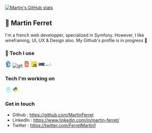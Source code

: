 [![Martin's GitHub stats](https://github-readme-stats.vercel.app/api?username=martinferret)](https://github.com/martinferret/github-readme-stats)

## 🤙 Martin Ferret

I'm a french web developper, specialized in Symfony. However, I like wireframing, UI, UX & Design also. My Github's profile is in progress :construction_worker:

###  🧰 Tech I use

<img src="https://raw.githubusercontent.com/devicons/devicon/master/icons/css3/css3-original-wordmark.svg" alt="css3" width="20" height="20"/> </a>
<img src="https://www.vectorlogo.zone/logos/git-scm/git-scm-icon.svg" alt="git" width="20" height="20"/></a>
<img src="https://raw.githubusercontent.com/devicons/devicon/master/icons/html5/html5-original-wordmark.svg" alt="html5" width="20" height="20"/>
<img src="https://raw.githubusercontent.com/devicons/devicon/master/icons/javascript/javascript-original.svg" alt="javascript" width="20" height="20"/>
<img src="https://raw.githubusercontent.com/devicons/devicon/master/icons/php/php-original.svg" alt="php" width="20" height="20"/>
<img src="https://raw.githubusercontent.com/devicons/devicon/master/icons/mysql/mysql-original-wordmark.svg" alt="mysql" width="20" height="20"/>


### Tech I'm working on

<img src="https://raw.githubusercontent.com/devicons/devicon/master/icons/react/react-original-wordmark.svg" alt="react" width="20" height="20"/>
<img src="https://raw.githubusercontent.com/devicons/devicon/master/icons/python/python-original.svg" alt="python" width="20" height="20"/>

### Get in touch

- Github : https://github.com/MartinFerret
- LinkedIn : https://www.linkedin.com/in/martin-ferret/
- Twitter : https://twitter.com/FerretMartin1
